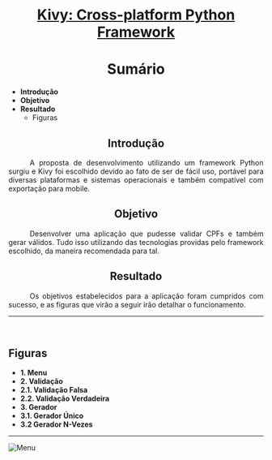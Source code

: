# <div align="center">[Kivy: Cross-platform Python Framework](https://kivy.org/#home)</div>

<div align="center"><h1>Sumário</h1></div>

 - **Introdução**
 - **Objetivo**
 - **Resultado**
	 - Figuras

<div align="center"><h2>Introdução</h2></div>
<p align=justify>&emsp;&emsp;&emsp;A proposta de desenvolvimento utilizando um framework Python surgiu e Kivy foi escolhido devido ao fato de ser de fácil uso, portável para diversas plataformas e sistemas operacionais e também compatível com exportação para mobile.   </p>

<div align="center"><h2>Objetivo</h2></div>
<p align=justify>&emsp;&emsp;&emsp;Desenvolver uma aplicação que pudesse validar CPFs e também gerar válidos. Tudo isso utilizando das tecnologias providas pelo framework escolhido, da maneira recomendada para tal.</p>

<div align="center"><h2>Resultado</h2></div>
<p align=justify>&emsp;&emsp;&emsp;Os objetivos estabelecidos para a aplicação foram cumpridos com sucesso, e as figuras que virão a seguir irão detalhar o funcionamento.  </p>

<hr>
<br>
<div align="left"><h2>Figuras</h2></div>

 - **1. Menu**
 - **2. Validação**
 - **2.1. Validação Falsa**
 - **2.2. Validação Verdadeira**
 - **3. Gerador**
 - **3.1. Gerador Único**
 - **3.2 Gerador N-Vezes**
  <hr>
 
![Menu](https://photos.google.com/album/AF1QipMQkYOo7NReub2lMbmnbZ8YLO1o995v9-WDueHG/photo/AF1QipOxrXQwMCnhMoafZ2Pn6c-dZK5oLZ61bcflCYX_?hl=pt-BR)
